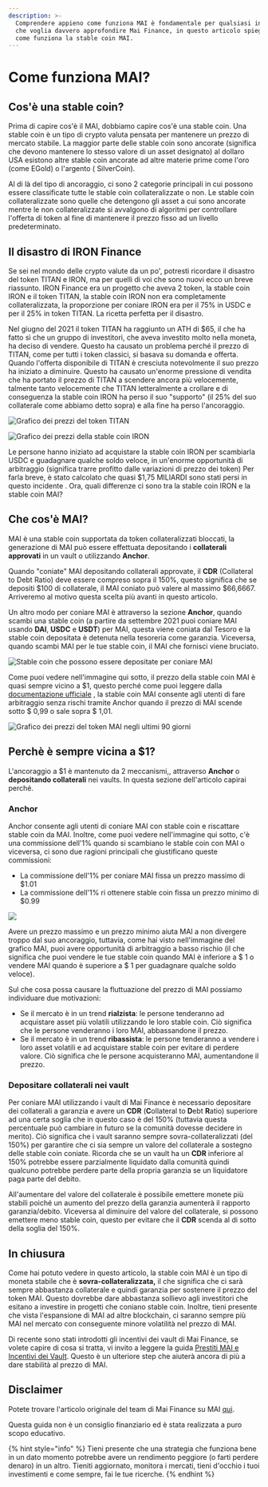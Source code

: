```yaml
---
description: >-
  Comprendere appieno come funziona MAI è fondamentale per qualsiasi investitore
  che voglia davvero approfondire Mai Finance, in questo articolo spiegheremo
  come funziona la stable coin MAI.
---
```


# Come funziona MAI?

## Cos'è una stable coin?

Prima di capire cos'è il MAI, dobbiamo capire cos'è una stable coin. Una stable coin è un tipo di crypto valuta pensata per mantenere un prezzo di mercato stabile. La maggior parte delle stable coin sono ancorate (significa che devono mantenere lo stesso valore di un asset designato) al dollaro USA esistono altre stable coin ancorate ad altre materie prime come l'oro (come EGold) o l'argento ( SilverCoin).

Al di là del tipo di ancoraggio, ci sono 2 categorie principali in cui possono essere classificate tutte le stable coin collateralizzate o non. Le stable coin collateralizzate sono quelle che detengono gli asset a cui sono ancorate mentre le non collateralizzate si avvalgono di algoritmi per controllare l'offerta di token al fine di mantenere il prezzo fisso ad un livello predeterminato.

## Il disastro di IRON Finance

Se sei nel mondo delle crypto valute da un po', potresti ricordare il disastro del token TITAN e IRON, ma per quelli di voi che sono nuovi ecco un breve riassunto. IRON Finance era un progetto che aveva 2 token, la stable coin IRON e il token TITAN, la stable coin IRON non era completamente collateralizzata, la proporzione per coniare IRON era per il 75% in USDC e per il 25% in token TITAN. La ricetta perfetta per il disastro.

Nel giugno del 2021 il token TITAN ha raggiunto un ATH di $65, il che ha fatto sì che un gruppo di investitori, che aveva investito molto nella moneta, ha deciso di vendere. Questo ha causato un problema perché il prezzo di TITAN, come per tutti i token classici, si basava su domanda e offerta. Quando l'offerta disponibile di TITAN è cresciuta notevolmente il suo prezzo ha iniziato a diminuire. Questo ha causato un'enorme pressione di vendita che ha portato il prezzo di TITAN a scendere ancora più velocemente, talmente tanto velocemente che TITAN letteralmente a crollare e di conseguenza la stable coin IRON ha perso il suo "supporto" (il 25% del suo collaterale come abbiamo detto sopra) e alla fine ha perso l'ancoraggio.

![Grafico dei prezzi del token TITAN](../.gitbook/assets/Iron.JPG)

![Grafico dei prezzi della stable coin IRON](../.gitbook/assets/titan.JPG)

Le persone hanno iniziato ad acquistare la stable coin IRON per scambiarla USDC e guadagnare qualche soldo veloce, in un'enorme opportunità di arbitraggio (significa trarre profitto dalle variazioni di prezzo dei token) Per farla breve, è stato calcolato che quasi $1,75 MILIARDI sono stati persi in questo incidente . Ora, quali differenze ci sono tra la stable coin IRON e la stable coin MAI?

## Che cos'è MAI?

MAI è una stable coin supportata da token collateralizzati bloccati, la generazione di MAI può essere effettuata depositando i **collaterali approvati** in un vault o utilizzando **Anchor**.

Quando "coniate" MAI depositando collaterali approvate, il **CDR** (Collateral to Debt Ratio) deve essere compreso sopra il 150%, questo significa che se depositi $100 di collaterale, il MAI coniato può valere al massimo $66,6667. Arriveremo al motivo questa scelta più avanti in questo articolo.

Un altro modo per coniare MAI è attraverso la sezione **Anchor**, quando scambi una stable coin (a partire da settembre 2021 puoi coniare MAI usando **DAI**, **USDC** e **USDT**) per MAI, questa viene coniata dal Tesoro e la stable coin depositata è detenuta nella tesoreria come garanzia. Viceversa, quando scambi MAI per le tue stable coin, il MAI che fornisci viene bruciato.

![Stable coin che possono essere depositate per coniare MAI](<../.gitbook/assets/image (5).png>)

Come puoi vedere nell'immagine qui sotto, il prezzo della stable coin MAI è quasi sempre vicino a $1, questo perché come puoi leggere dalla [documentazione ufficiale](https://docs.mai.finance/stablecoin-economics) , la stable coin MAI consente agli utenti di fare arbitraggio senza rischi tramite Anchor quando il prezzo di MAI scende sotto $ 0,99 o sale sopra $ 1,01.

![Grafico dei prezzi del token MAI negli ultimi 90 giorni](<../.gitbook/assets/image (7) (1) (1) (1).png>)

## Perchè è sempre vicina a $1?

L'ancoraggio a $1 è mantenuto da 2 meccanismi,, attraverso **Anchor** o **depositando collaterali** nei vaults.  In questa sezione dell'articolo capirai perché.

### Anchor

Anchor consente agli utenti di coniare MAI con stable coin e riscattare stable coin da MAI. Inoltre, come puoi vedere nell'immagine qui sotto, c'è una commissione dell'1% quando si scambiano le stable coin con MAI o viceversa, ci sono due ragioni principali che giustificano queste commissioni:

* La commissione dell'1% per coniare MAI fissa un prezzo massimo di $1.01
* La commissione dell'1% ri ottenere stable coin fissa un prezzo minimo di $0.99

![](<../.gitbook/assets/image (9).png>)

Avere un prezzo massimo e un prezzo minimo aiuta MAI a non divergere troppo dal suo ancoraggio, tuttavia, come hai visto nell'immagine del grafico MAI, puoi avere opportunità di arbitraggio a basso rischio (il che significa che puoi vendere le tue stable coin quando MAI è inferiore a $ 1 o vendere MAI quando è superiore a $ 1 per guadagnare qualche soldo veloce).

Sul che cosa possa causare la fluttuazione del prezzo di MAI possiamo individuare due motivazioni:

* Se il mercato è in un trend **rialzista**: le persone tenderanno ad acquistare asset più volatili utilizzando le loro stable coin. Ciò significa che le persone venderanno i loro MAI, abbassandone il prezzo.
* Se il mercato è in un trend **ribassista**: le persone tenderanno a vendere i loro asset volatili e ad acquistare stable coin per evitare di perdere valore. Ciò significa che le persone acquisteranno MAI, aumentandone il prezzo.

### Depositare collaterali nei vault

Per coniare MAI utilizzando i vault di Mai Finance è necessario depositare dei collaterali a garanzia e avere un **CDR** (**C**ollateral to **D**ebt **R**atio) superiore ad una certa soglia che in questo caso è del 150% (tuttavia questa percentuale può cambiare in futuro se la comunità dovesse decidere in merito). Ciò significa che i vault saranno sempre sovra-collateralizzati (del 150%) per garantire che ci sia sempre un valore del collaterale a sostegno delle stable coin coniate. Ricorda che se un vault ha un **CDR** inferiore al 150% potrebbe essere parzialmente liquidato dalla comunità quindi qualcuno potrebbe perdere parte della propria garanzia se un liquidatore paga parte del debito. 

All'aumentare del valore del collaterale è possibile emettere monete più stabili poiché un aumento del prezzo della garanzia aumenterà il rapporto garanzia/debito. Viceversa al diminuire del valore del collaterale, si possono emettere meno stable coin, questo per evitare che il **CDR** scenda al di sotto della soglia del 150%.

## In chiusura

Come hai potuto vedere in questo articolo, la stable coin MAI è un tipo di moneta stabile che è **sovra-collateralizzata,** il che significa che ci sarà sempre abbastanza collaterale e quindi garanzia per sostenere il prezzo del token MAI. Questo dovrebbe dare abbastanza sollievo agli investitori che esitano a investire in progetti che coniano stable coin. Inoltre, tieni presente che vista l'espansione di MAI ad altre blockchain, ci saranno sempre più MAI nel mercato con conseguente minore volatilità nel prezzo di MAI.

Di recente sono stati introdotti gli incentivi dei vault di Mai Finance, se volete capire di cosa si tratta, vi invito a leggere la guida [Prestiti MAI e Incentivi dei Vault](prestiti-mai-e-incentivi-per-i-vaults.md). Questo è un ulteriore step che aiuterà ancora di più a dare stabilità al prezzo di MAI.

## Disclaimer

Potete trovare l'articolo originale del team di Mai Finance su MAI [qui](https://docs.mai.finance/stablecoin-economics).

Questa guida non è un consiglio finanziario ed è stata realizzata a puro scopo educativo.

{% hint style="info" %}
Tieni presente che una strategia che funziona bene in un dato momento potrebbe avere un rendimento peggiore (o farti perdere denaro) in un altro. Tieniti aggiornato, monitora i mercati, tieni d'occhio i tuoi investimenti e come sempre, fai le tue ricerche.
{% endhint %}
